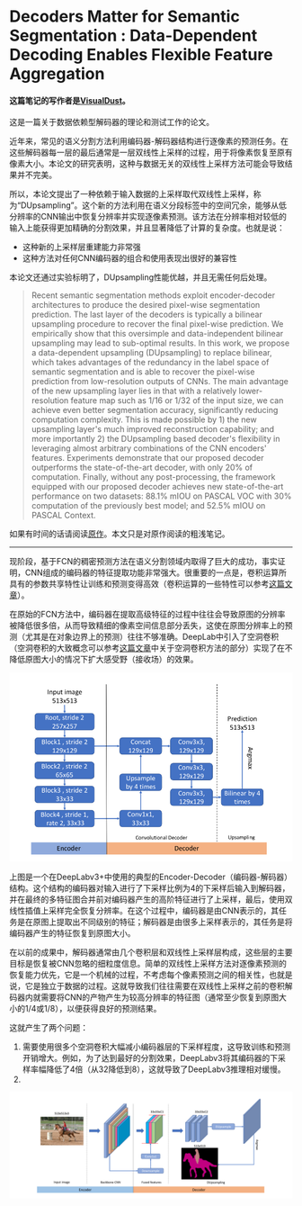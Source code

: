 # Decoders Matter for Semantic Segmentation : Data-Dependent Decoding Enables Flexible Feature Aggregation

#### 这篇笔记的写作者是[VisualDust](https://github.com/visualDust)。

这是一篇关于数据依赖型解码器的理论和测试工作的论文。

近年来，常见的语义分割方法利用编码器-解码器结构进行逐像素的预测任务。在这些解码器每一层的最后通常是一层双线性上采样的过程，用于将像素恢复至原有像素大小。本论文的研究表明，这种与数据无关的双线性上采样方法可能会导致结果并不完美。

所以，本论文提出了一种依赖于输入数据的上采样取代双线性上采样，称为“DUpsampling”。这个新的方法利用在语义分段标签中的空间冗余，能够从低分辨率的CNN输出中恢复分辨率并实现逐像素预测。该方法在分辨率相对较低的输入上能获得更加精确的分割效果，并且显著降低了计算的复杂度。也就是说：

- 这种新的上采样层重建能力非常强
- 这种方法对任何CNN编码器的组合和使用表现出很好的兼容性

本论文还通过实验标明了，DUpsampling性能优越，并且无需任何后处理。

> Recent semantic segmentation methods exploit encoder-decoder architectures to produce the desired pixel-wise segmentation prediction. The last layer of the decoders is typically a bilinear upsampling procedure to recover the final pixel-wise prediction. We empirically show that this oversimple and data-independent bilinear upsampling may lead to sub-optimal results. 
> In this work, we propose a data-dependent upsampling (DUpsampling) to replace bilinear, which takes advantages of the redundancy in the label space of semantic segmentation and is able to recover the pixel-wise prediction from low-resolution outputs of CNNs. The main advantage of the new upsampling layer lies in that with a relatively lower-resolution feature map such as 1/16 or 1/32 of the input size, we can achieve even better segmentation accuracy, significantly reducing computation complexity. This is made possible by 1) the new upsampling layer's much improved reconstruction capability; and more importantly 2) the DUpsampling based decoder's flexibility in leveraging almost arbitrary combinations of the CNN encoders' features. Experiments demonstrate that our proposed decoder outperforms the state-of-the-art decoder, with only 20% of computation. Finally, without any post-processing, the framework equipped with our proposed decoder achieves new state-of-the-art performance on two datasets: 88.1% mIOU on PASCAL VOC with 30% computation of the previously best model; and 52.5% mIOU on PASCAL Context.     

如果有时间的话请阅读[原作](/papers/Decoders-Matter-for-Semantic-Segmentation-Data-Dependent-Decoding-Enables-Flexible-Feature-Aggregation.pdf)。本文只是对原作阅读的粗浅笔记。

---

现阶段，基于FCN的稠密预测方法在语义分割领域内取得了巨大的成功，事实证明，CNN组成的编码器的特征提取功能非常强大。很重要的一点是，卷积运算所具有的参数共享特性让训练和预测变得高效（卷积运算的一些特性可以参考[这篇文章](../ch2p1/<1>convolutional-nn-and-ops.md)）。

在原始的FCN方法中，编码器在提取高级特征的过程中往往会导致原图的分辨率被降低很多倍，从而导致精细的像素空间信息部分丢失，这使在原图分辨率上的预测（尤其是在对象边界上的预测）往往不够准确。DeepLab中引入了空洞卷积（空洞卷积的大致概念可以参考[这篇文章](./<1>The-Devil-is-in-the-Decoder-Classification-Regression-and-GANs.md)中关于空洞卷积方法的部分）实现了在不降低原图大小的情况下扩大感受野（接收场）的效果。

![image-20210503104215395](./src/<4>Decoders-Matter-for-Semantic-Segmentation-Data-Dependent-Decoding-Enables-Flexible-Feature-Aggregation/image-20210503104215395.png)

上图是一个在DeepLabv3+中使用的典型的Encoder-Decoder（编码器-解码器）结构。这个结构的编码器对输入进行了下采样比例为4的下采样后输入到解码器，并在最终的多特征图合并前对编码器产生的高阶特征进行了上采样，最后，使用双线性插值上采样完全恢复分辨率。在这个过程中，编码器是由CNN表示的，其任务是在原图上提取出不同级别的特征；解码器是由很多上采样表示的，其任务是将编码器产生的特征恢复到原图大小。

在以前的成果中，解码器通常由几个卷积层和双线性上采样层构成，这些层的主要目标是恢复被CNN忽略的细粒度信息。简单的双线性上采样方法对逐像素预测的恢复能力优先，它是一个机械的过程，不考虑每个像素预测之间的相关性，也就是说，它是独立于数据的过程。这就导致我们往往需要在双线性上采样之前的卷积解码器内就需要将CNN的产物产生为较高分辨率的特征图（通常至少恢复到原图大小的1/4或1/8），以便获得良好的预测结果。

这就产生了两个问题：

1. 需要使用很多个空洞卷积大幅减小编码器层的下采样程度，这导致训练和预测开销增大。例如，为了达到最好的分割效果，DeepLabv3将其编码器的下采样率幅降低了4倍（从32降低到8），这就导致了DeepLabv3推理相对缓慢。
2. 

![image-20210503110219533](./src/<4>Decoders-Matter-for-Semantic-Segmentation-Data-Dependent-Decoding-Enables-Flexible-Feature-Aggregation/image-20210503110219533.png)

